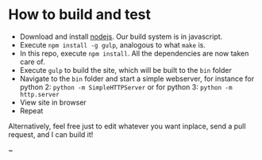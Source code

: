 # How to build and test

- Download and install [nodejs][]. Our build system is in javascript.
- Execute `npm install -g gulp`, analogous to what `make` is.
- In this repo, execute `npm install`. All the dependencies are now taken care
  of.
- Execute `gulp` to build the site, which will be built to the `bin` folder
- Navigate to the `bin` folder and start a simple webserver, for instance for
  python 2: `python -m SimpleHTTPServer` or for python 3: `python -m
  http.server`
- View site in browser
- Repeat

Alternatively, feel free just to edit whatever you want inplace, send a pull
request, and I can build it!

[nodejs]: http://nodejs.org/
~

